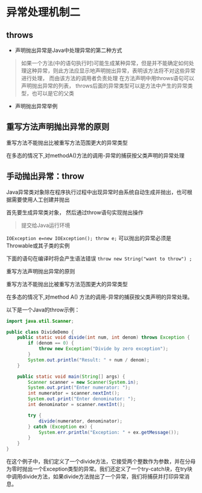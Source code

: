 # 异常处理机制二

## throws

- 声明抛出异常是Java中处理异常的第二种方式

> 如果一个方法(中的语句执行时)可能生成某种异常，但是并不能确定如何处理这种异常，则此方法应显示地声明抛出异常，表明该方法将不对这些异常进行处理，
而由该方法的调用者负责处理
在方法声明中用throws语句可以声明抛出异常的列表， throws后面的异常类型可以是方法中产生的异常类型，也可以是它的父类

- 声明抛出异常举例

## 重写方法声明抛出异常的原则

重写方法不能抛出比被重写方法范围更大的异常类型

在多态的情况下,对methodA()方法的调用-异常的捕获按父类声明的异常处理

## 手动抛出异常：throw

Java异常类对象除在程序执行过程中出现异常时由系统自动生成并抛出，也可根据需要使用人工创建并抛出

首先要生成异常类对象， 然后通过throw语句实现抛出操作

> 提交给Java运行环境

`IOException e=new IOException();
throw e;`
可以抛出的异常必须是Throwable或其子类的实例

下面的语句在编译时将会产生语法错误
`throw new String("want to throw") ;`

重写方法声明抛出异常的原则

重写方法不能抛出比被重写方法范围更大的异常类型

在多态的情况下,对method A() 方法的调用-异常的捕获按父类声明的异常处理。

以下是一个Java的throw示例：

```java
import java.util.Scanner;

public class DivideDemo {
    public static void divide(int num, int denom) throws Exception {
        if (denom == 0) {
            throw new Exception("Divide by zero exception");
        }
        System.out.println("Result: " + num / denom);
    }

    public static void main(String[] args) {
        Scanner scanner = new Scanner(System.in);
        System.out.print("Enter numerator: ");
        int numerator = scanner.nextInt();
        System.out.print("Enter denominator: ");
        int denominator = scanner.nextInt();

        try {
            divide(numerator, denominator);
        } catch (Exception ex) {
            System.err.println("Exception: " + ex.getMessage());
        }
    }
}
```

在这个例子中，我们定义了一个divide方法，它接受两个整数作为参数，并在分母为零时抛出一个Exception类型的异常。我们还定义了一个try-catch块，在try块中调用divide方法，如果divide方法抛出了一个异常，我们将捕获并打印异常消息。
